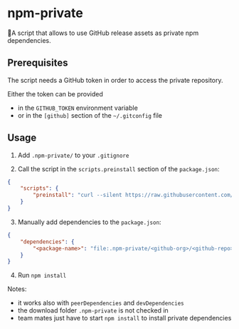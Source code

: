 # npm-private

🚀A script that allows to use GitHub release assets as private npm dependencies.

## Prerequisites

The script needs a GitHub token in order to access the private repository.

Either the token can be provided

* in the `GITHUB_TOKEN` environment variable
* or in the `[github]` section of the `~/.gitconfig` file

## Usage

1. Add `.npm-private/` to your `.gitignore`

2. Call the script in the `scripts.preinstall` section of the `package.json`:

```json
{
    "scripts": {
        "preinstall": "curl --silent https://raw.githubusercontent.com/typelevel-io/npm-private/master/npm-private.sh | bash"
    }
}
```

3. Manually add dependencies to the `package.json`:

```json
{
    "dependencies": {
        "<package-name>": "file:.npm-private/<github-org>/<github-repo>/<tag-name>/<asset-name>"
    }
}
```

4. Run `npm install`

Notes:

* it works also with `peerDependencies` and `devDependencies`
* the download folder `.npm-private` is not checked in
* team mates just have to start `npm install` to install private dependencies
